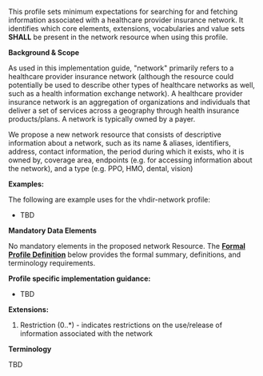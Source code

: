 This profile sets minimum expectations for searching for and fetching information associated with a healthcare provider insurance network. It identifies which core elements, extensions, vocabularies and value sets **SHALL** be present in the network resource when using this profile.

**Background & Scope**

As used in this implementation guide, "network" primarily refers to a healthcare provider insurance network (although the resource could potentially be used to describe other types of healthcare networks as well, such as a health information exchange network). A healthcare provider insurance network is an aggregation of organizations and individuals that deliver a set of services across a geography through health insurance products/plans. A network is typically owned by a payer.

We propose a new network resource that consists of descriptive information about a network, such as its name & aliases, identifiers, address, contact information, the period during which it exists, who it is owned by, coverage area, endpoints (e.g. for accessing information about the network), and a type (e.g. PPO, HMO, dental, vision)

**Examples:**

The following are example uses for the vhdir-network profile:

-  TBD


**Mandatory Data Elements**

No mandatory elements in the proposed network Resource. The [**Formal Profile Definition**](#profile) below provides the  formal summary, definitions, and  terminology requirements.  


**Profile specific implementation guidance:**

- TBD


**Extensions:**

1.  Restriction (0..*) - indicates restrictions on the use/release of information associated with the network


**Terminology**

TBD
